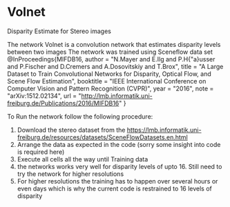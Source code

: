# Volnet
Disparity Estimate for Stereo images

The network Volnet is a convolution network that estimates disparity levels between two images
The network was trained using Sceneflow data set 
@InProceedings{MIFDB16,
  author    = "N.Mayer and E.Ilg and P.H{\"a}usser and P.Fischer and D.Cremers and A.Dosovitskiy and T.Brox",
  title     = "A Large Dataset to Train Convolutional Networks for Disparity, Optical Flow, and Scene Flow Estimation",
  booktitle = "IEEE International Conference on Computer Vision and Pattern Recognition (CVPR)",
  year      = "2016",
  note      = "arXiv:1512.02134",
  url       = "http://lmb.informatik.uni-freiburg.de/Publications/2016/MIFDB16"
}

To Run the network follow the following procedure:
1. Download the stereo dataset from the https://lmb.informatik.uni-freiburg.de/resources/datasets/SceneFlowDatasets.en.html
2. Arrange the data as expected in the code (sorry some insight into code is required here)
3. Execute all cells all the way until Training data
4. the networks works very well for disparity levels of upto 16. Still need to try the network for higher resolutions
5. For higher resolutions the training has to happen over several hours or even days which is why the current code is restrained to 16 levels of disparity
